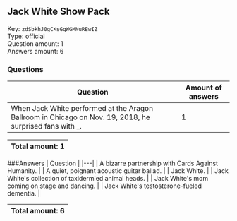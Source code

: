 ## Jack White Show Pack
Key: `zdSbkhJ0gCKsGqWGMNuREwIZ`  
Type: official  
Question amount: 1  
Answers amount: 6
### Questions
| Question | Amount of answers |
|---|---|
| When Jack White performed at the Aragon Ballroom in Chicago on Nov. 19, 2018, he surprised fans with _. | 1 |

|Total amount: 1|
|---|

###Answers
| Question |
|---|
| A bizarre partnership with Cards Against Humanity. |
| A quiet, poignant acoustic guitar ballad. |
| Jack White. |
| Jack White's collection of taxidermied animal heads. |
| Jack White's mom coming on stage and dancing. |
| Jack White's testosterone-fueled dementia. |

|Total amount: 6|
|---|